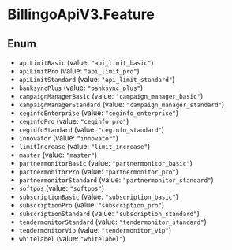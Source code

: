 # BillingoApiV3.Feature

## Enum

* `apiLimitBasic` (value: `"api_limit_basic"`)
* `apiLimitPro` (value: `"api_limit_pro"`)
* `apiLimitStandard` (value: `"api_limit_standard"`)
* `banksyncPlus` (value: `"banksync_plus"`)
* `campaignManagerBasic` (value: `"campaign_manager_basic"`)
* `campaignManagerStandard` (value: `"campaign_manager_standard"`)
* `ceginfoEnterprise` (value: `"ceginfo_enterprise"`)
* `ceginfoPro` (value: `"ceginfo_pro"`)
* `ceginfoStandard` (value: `"ceginfo_standard"`)
* `innovator` (value: `"innovator"`)
* `limitIncrease` (value: `"limit_increase"`)
* `master` (value: `"master"`)
* `partnermonitorBasic` (value: `"partnermonitor_basic"`)
* `partnermonitorPro` (value: `"partnermonitor_pro"`)
* `partnermonitorStandard` (value: `"partnermonitor_standard"`)
* `softpos` (value: `"softpos"`)
* `subscriptionBasic` (value: `"subscription_basic"`)
* `subscriptionPro` (value: `"subscription_pro"`)
* `subscriptionStandard` (value: `"subscription_standard"`)
* `tendermonitorStandard` (value: `"tendermonitor_standard"`)
* `tendermonitorVip` (value: `"tendermonitor_vip"`)
* `whitelabel` (value: `"whitelabel"`)
